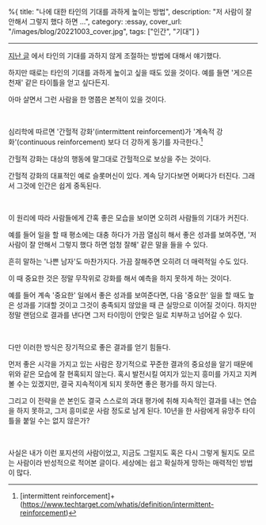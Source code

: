 %{
title: "나에 대한 타인의 기대를 과하게 높이는 방법",
description: "저 사람이 잘 안해서 그렇지 했다 하면 ...",
category: :essay,
cover_url: "/images/blog/20221003_cover.jpg",
tags: ["인간", "기대"]
}

---

[지난 글](./how-to-control-other%27s-expectation-of-you) 에서 타인의 기대를 과하지 않게 조절하는 방법에 대해서 얘기했다.

하지만 때로는 타인의 기대를 과하게 높이고 싶을 때도 있을 것이다. 예를 들면 '게으른 천재' 같은 타이틀을 얻고 싶다든지.

아마 살면서 그런 사람을 한 명쯤은 본적이 있을 것이다.

<br>

심리학에 따르면 '간헐적 강화'(intermittent reinforcement)가 '계속적 강화'(continuous reinforcement) 보다 더 강하게 동기를 자극한다.[^1]

간헐적 강화는 대상의 행동에 말그대로 간헐적으로 보상을 주는 것이다.

간헐적 강화의 대표적인 예로 슬롯머신이 있다. 계속 당기다보면 어쩌다가 터진다. 그래서 그것에 인간은 쉽게 중독된다.

<br>

이 원리에 따라 사람들에게 간혹 좋은 모습을 보이면 오히려 사람들의 기대가 커진다.

예를 들어 일을 할 때 평소에는 대충 하다가 가끔 열심히 해서 좋은 성과를 보여주면, '저 사람이 잘 안해서 그렇지 했다 하면 엄청 잘해' 같은 말을 들을 수 있다.

흔히 말하는 '나쁜 남자'도 마찬가지다. 가끔 잘해주면 오히려 더 매력적일 수도 있다.

이 때 중요한 것은 정말 무작위로 강화를 해서 예측을 하지 못하게 하는 것이다.

예를 들어 계속 '중요한' 일에서 좋은 성과를 보여준다면, 다음 '중요한' 일을 할 때도 높은 성과를 기대할 것이고 그것이 충족되지 않았을 때 큰 실망으로 이어질 것이다. 하지만 정말 랜덤으로 결과를 낸다면 그저 타이밍이 안맞은 일로 치부하고 넘어갈 수 있다.

<br>

다만 이러한 방식은 장기적으로 좋은 결과를 얻기 힘들다.

먼저 좋은 시각을 가지고 있는 사람은 장기적으로 꾸준한 결과의 중요성을 알기 때문에 위와 같은 모습에 잘 현혹되지 않는다. 혹시 발전시킬 여지가 있는지 흥미를 가지고 지켜볼 수는 있겠지만, 결국 지속적이게 되지 못하면 좋은 평가를 하지 않는다.

그리고 이 전략을 쓴 본인도 결국 스스로의 과대 평가에 취해 지속적인 결과를 내는 연습을 하지 못하고, 그저 흥미로운 사람 정도로 남게 된다. 10년을 한 사람에게 유망주 타이틀을 붙일 수는 없지 않은가?

<br>

사실은 내가 이런 포지션의 사람이었고, 지금도 그럴지도 혹은 다시 그렇게 될지도 모르는 사람이라 반성적으로 적어본 글이다. 세상에는 쉽고 확실하게 망하는 매력적인 방법이 많다.

[^1]: [intermittent reinforcement]+(https://www.techtarget.com/whatis/definition/intermittent-reinforcement)
